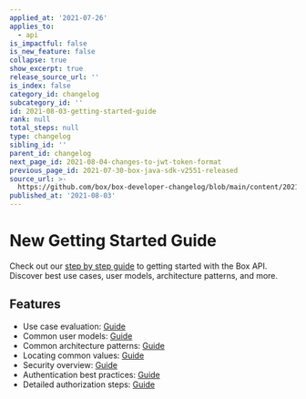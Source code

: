 ```yaml
---
applied_at: '2021-07-26'
applies_to:
  - api
is_impactful: false
is_new_feature: false
collapse: true
show_excerpt: true
release_source_url: ''
is_index: false
category_id: changelog
subcategory_id: ''
id: 2021-08-03-getting-started-guide
rank: null
total_steps: null
type: changelog
sibling_id: ''
parent_id: changelog
next_page_id: 2021-08-04-changes-to-jwt-token-format
previous_page_id: 2021-07-30-box-java-sdk-v2551-released
source_url: >-
  https://github.com/box/box-developer-changelog/blob/main/content/2021/08-03-getting-started-guide.md
published_at: '2021-08-03'
---
```

# New Getting Started Guide

Check out our [step by step guide][guide] to getting started with the Box API.
Discover best use cases, user models, architecture patterns, and more.

<!-- more -->

## Features

* Use case evaluation: [Guide][usecase]
* Common user models: [Guide][usemodel]
* Common architecture patterns: [Guide][arch]
* Locating common values: [Guide][value]
* Security overview: [Guide][security]
* Authentication best practices: [Guide][bestprac]
* Detailed authorization steps: [Guide][auth]

[guide]: g://getting-started
[usecase]: page/platform/use-cases/
[usemodel]: page/platform/user-types/
[arch]: page/platform/appendix/architecture-patterns/
[value]: page/platform/appendix/locating-values/
[auth]: g://authorization
[security]: g://security
[bestprac]: g://authentication/best-practices